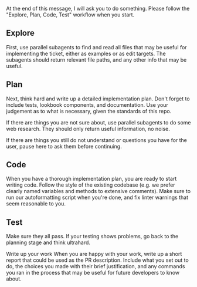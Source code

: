At the end of this message, I will ask you to do something. Please follow the "Explore, Plan, Code, Test" workflow when you start.

## Explore
First, use parallel subagents to find and read all files that may be useful for implementing the ticket, either as examples or as edit targets. The subagents should return relevant file paths, and any other info that may be useful.

## Plan
Next, think hard and write up a detailed implementation plan. Don't forget to include tests, lookbook components, and documentation. Use your judgement as to what is necessary, given the standards of this repo.

If there are things you are not sure about, use parallel subagents to do some web research. They should only return useful information, no noise.

If there are things you still do not understand or questions you have for the user, pause here to ask them before continuing.

## Code
When you have a thorough implementation plan, you are ready to start writing code. Follow the style of the existing codebase (e.g. we prefer clearly named variables and methods to extensive comments). Make sure to run our autoformatting script when you're done, and fix linter warnings that seem reasonable to you.

## Test
Make sure they all pass.
If your testing shows problems, go back to the planning stage and think ultrahard.

Write up your work
When you are happy with your work, write up a short report that could be used as the PR description.
Include what you set out to do, the choices you made with their brief justification, and any commands you ran in the process that may be useful for future developers to know about.
